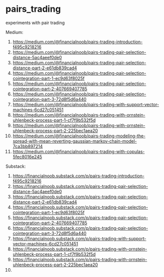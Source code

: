 # pairs_trading
experiments with pair trading

Medium:
1. https://medium.com/@financialnoob/pairs-trading-introduction-f495c9218216
2. https://medium.com/@financialnoob/pairs-trading-pair-selection-distance-5ac4aeef0de0
3. https://medium.com/@financialnoob/pairs-trading-pair-selection-distance-part-2-e61db839cad4
4. https://medium.com/@financialnoob/pairs-trading-pair-selection-cointegration-part-1-ec9d63f8025f
5. https://medium.com/@financialnoob/pairs-trading-pair-selection-cointegration-part-2-407669407785
6. https://medium.com/@financialnoob/pairs-trading-pair-selection-cointegration-part-3-72d8f5d6a440
7. https://medium.com/@financialnoob/pairs-trading-with-support-vector-machines-6cd27c051451
8. https://medium.com/@financialnoob/pairs-trading-with-ornstein-uhlenbeck-process-part-1-cf7f9b532f5d
9. https://medium.com/@financialnoob/pairs-trading-with-ornstein-uhlenbeck-process-part-2-225bec1aea20
10. https://medium.com/@financialnoob/pairs-trading-modeling-the-spread-with-mean-reverting-gaussian-markov-chain-model-7ca3bb897214
11. https://medium.com/@financialnoob/pairs-trading-with-copulas-5fec8016e245

Substack:
1. https://financialnoob.substack.com/p/pairs-trading-introduction-f495c9218216
2. https://financialnoob.substack.com/p/pairs-trading-pair-selection-distance-5ac4aeef0de0
3. https://financialnoob.substack.com/p/pairs-trading-pair-selection-distance-part-2-e61db839cad4
4. https://financialnoob.substack.com/p/pairs-trading-pair-selection-cointegration-part-1-ec9d63f8025f
5. https://financialnoob.substack.com/p/pairs-trading-pair-selection-cointegration-part-2-407669407785
6. https://financialnoob.substack.com/p/pairs-trading-pair-selection-cointegration-part-3-72d8f5d6a440
7. https://financialnoob.substack.com/p/pairs-trading-with-support-vector-machines-6cd27c051451
8. https://financialnoob.substack.com/p/pairs-trading-with-ornstein-uhlenbeck-process-part-1-cf7f9b532f5d
9. https://financialnoob.substack.com/p/pairs-trading-with-ornstein-uhlenbeck-process-part-2-225bec1aea20
10. 
